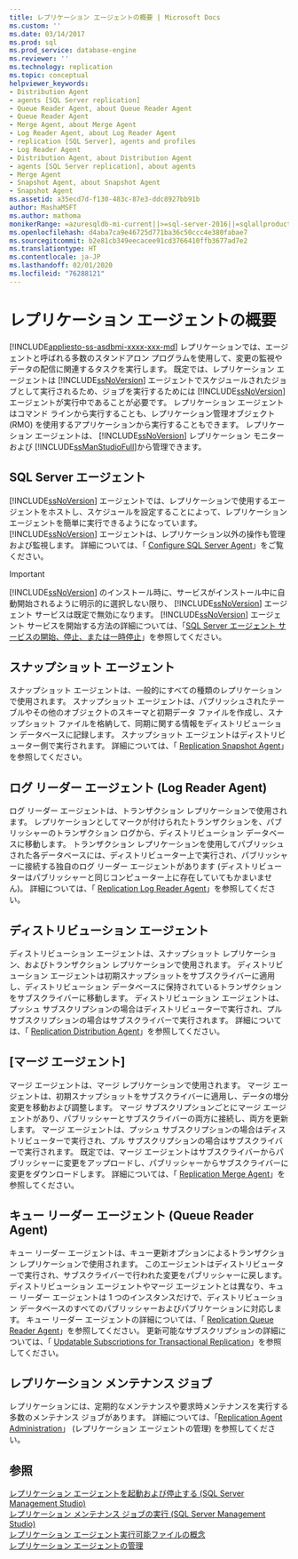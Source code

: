 ```yaml
---
title: レプリケーション エージェントの概要 | Microsoft Docs
ms.custom: ''
ms.date: 03/14/2017
ms.prod: sql
ms.prod_service: database-engine
ms.reviewer: ''
ms.technology: replication
ms.topic: conceptual
helpviewer_keywords:
- Distribution Agent
- agents [SQL Server replication]
- Queue Reader Agent, about Queue Reader Agent
- Queue Reader Agent
- Merge Agent, about Merge Agent
- Log Reader Agent, about Log Reader Agent
- replication [SQL Server], agents and profiles
- Log Reader Agent
- Distribution Agent, about Distribution Agent
- agents [SQL Server replication], about agents
- Merge Agent
- Snapshot Agent, about Snapshot Agent
- Snapshot Agent
ms.assetid: a35ecd7d-f130-483c-87e3-ddc8927bb91b
author: MashaMSFT
ms.author: mathoma
monikerRange: =azuresqldb-mi-current||>=sql-server-2016||=sqlallproducts-allversions
ms.openlocfilehash: d4aba7ca9e46725d771ba36c50ccc4e380fabae7
ms.sourcegitcommit: b2e81cb349eecacee91cd3766410ffb3677ad7e2
ms.translationtype: HT
ms.contentlocale: ja-JP
ms.lasthandoff: 02/01/2020
ms.locfileid: "76288121"
---
```

# <a name="replication-agents-overview"></a>レプリケーション エージェントの概要
[!INCLUDE[appliesto-ss-asdbmi-xxxx-xxx-md](../../../includes/appliesto-ss-asdbmi-xxxx-xxx-md.md)]
  レプリケーションでは、エージェントと呼ばれる多数のスタンドアロン プログラムを使用して、変更の監視やデータの配信に関連するタスクを実行します。 既定では、レプリケーション エージェントは [!INCLUDE[ssNoVersion](../../../includes/ssnoversion-md.md)] エージェントでスケジュールされたジョブとして実行されるため、ジョブを実行するためには [!INCLUDE[ssNoVersion](../../../includes/ssnoversion-md.md)] エージェントが実行中であることが必要です。 レプリケーション エージェントはコマンド ラインから実行することも、レプリケーション管理オブジェクト (RMO) を使用するアプリケーションから実行することもできます。 レプリケーション エージェントは、 [!INCLUDE[ssNoVersion](../../../includes/ssnoversion-md.md)] レプリケーション モニターおよび [!INCLUDE[ssManStudioFull](../../../includes/ssmanstudiofull-md.md)]から管理できます。  
  
## <a name="sql-server-agent"></a>SQL Server エージェント  
 [!INCLUDE[ssNoVersion](../../../includes/ssnoversion-md.md)] エージェントでは、レプリケーションで使用するエージェントをホストし、スケジュールを設定することによって、レプリケーション エージェントを簡単に実行できるようになっています。 [!INCLUDE[ssNoVersion](../../../includes/ssnoversion-md.md)] エージェントは、レプリケーション以外の操作も管理および監視します。 詳細については、「 [Configure SQL Server Agent](../../../ssms/agent/configure-sql-server-agent.md)」をご覧ください。  
  
> [!IMPORTANT]  
>  [!INCLUDE[ssNoVersion](../../../includes/ssnoversion-md.md)] のインストール時に、サービスがインストール中に自動開始されるように明示的に選択しない限り、 [!INCLUDE[ssNoVersion](../../../includes/ssnoversion-md.md)] エージェント サービスは既定で無効になります。 [!INCLUDE[ssNoVersion](../../../includes/ssnoversion-md.md)] エージェント サービスを開始する方法の詳細については、「[SQL Server エージェント サービスの開始、停止、または一時停止](https://msdn.microsoft.com/library/c95a9759-dd30-4ab6-9ab0-087bb3bfb97c)」を参照してください。  
  
## <a name="snapshot-agent"></a>スナップショット エージェント  
 スナップショット エージェントは、一般的にすべての種類のレプリケーションで使用されます。 スナップショット エージェントは、パブリッシュされたテーブルやその他のオブジェクトのスキーマと初期データ ファイルを作成し、スナップショット ファイルを格納して、同期に関する情報をディストリビューション データベースに記録します。 スナップショット エージェントはディストリビューター側で実行されます。 詳細については、「 [Replication Snapshot Agent](../../../relational-databases/replication/agents/replication-snapshot-agent.md)」を参照してください。  
  
## <a name="log-reader-agent"></a>ログ リーダー エージェント (Log Reader Agent)  
 ログ リーダー エージェントは、トランザクション レプリケーションで使用されます。 レプリケーションとしてマークが付けられたトランザクションを、パブリッシャーのトランザクション ログから、ディストリビューション データベースに移動します。 トランザクション レプリケーションを使用してパブリッシュされた各データベースには、ディストリビューター上で実行され、パブリッシャーに接続する独自のログ リーダー エージェントがあります (ディストリビューターはパブリッシャーと同じコンピューター上に存在していてもかまいません)。 詳細については、「 [Replication Log Reader Agent](../../../relational-databases/replication/agents/replication-log-reader-agent.md)」を参照してください。  
  
## <a name="distribution-agent"></a>ディストリビューション エージェント  
 ディストリビューション エージェントは、スナップショット レプリケーション、およびトランザクション レプリケーションで使用されます。 ディストリビューション エージェントは初期スナップショットをサブスクライバーに適用し、ディストリビューション データベースに保持されているトランザクションをサブスクライバーに移動します。 ディストリビューション エージェントは、プッシュ サブスクリプションの場合はディストリビューターで実行され、プル サブスクリプションの場合はサブスクライバーで実行されます。 詳細については、「 [Replication Distribution Agent](../../../relational-databases/replication/agents/replication-distribution-agent.md)」を参照してください。  
  
## <a name="merge-agent"></a>[マージ エージェント]  
 マージ エージェントは、マージ レプリケーションで使用されます。 マージ エージェントは、初期スナップショットをサブスクライバーに適用し、データの増分変更を移動および調整します。 マージ サブスクリプションごとにマージ エージェントがあり、パブリッシャーとサブスクライバーの両方に接続し、両方を更新します。 マージ エージェントは、プッシュ サブスクリプションの場合はディストリビューターで実行され、プル サブスクリプションの場合はサブスクライバーで実行されます。 既定では、マージ エージェントはサブスクライバーからパブリッシャーに変更をアップロードし、パブリッシャーからサブスクライバーに変更をダウンロードします。 詳細については、「 [Replication Merge Agent](../../../relational-databases/replication/agents/replication-merge-agent.md)」を参照してください。  
  
## <a name="queue-reader-agent"></a>キュー リーダー エージェント (Queue Reader Agent)  
 キュー リーダー エージェントは、キュー更新オプションによるトランザクション レプリケーションで使用されます。 このエージェントはディストリビューターで実行され、サブスクライバーで行われた変更をパブリッシャーに戻します。 ディストリビューション エージェントやマージ エージェントとは異なり、キュー リーダー エージェントは 1 つのインスタンスだけで、ディストリビューション データベースのすべてのパブリッシャーおよびパブリケーションに対応します。 キュー リーダー エージェントの詳細については、「 [Replication Queue Reader Agent](../../../relational-databases/replication/agents/replication-queue-reader-agent.md)」を参照してください。 更新可能なサブスクリプションの詳細については、「 [Updatable Subscriptions for Transactional Replication](../../../relational-databases/replication/transactional/updatable-subscriptions-for-transactional-replication.md)」を参照してください。  
  
## <a name="replication-maintenance-jobs"></a>レプリケーション メンテナンス ジョブ  
 レプリケーションには、定期的なメンテナンスや要求時メンテナンスを実行する多数のメンテナンス ジョブがあります。 詳細については、「[Replication Agent Administration](../../../relational-databases/replication/agents/replication-agent-administration.md)」 (レプリケーション エージェントの管理) を参照してください。  
  
## <a name="see-also"></a>参照  
 [レプリケーション エージェントを起動および停止する &#40;SQL Server Management Studio&#41;](../../../relational-databases/replication/agents/start-and-stop-a-replication-agent-sql-server-management-studio.md)   
 [レプリケーション メンテナンス ジョブの実行 &#40;SQL Server Management Studio&#41;](../../../relational-databases/replication/administration/run-replication-maintenance-jobs-sql-server-management-studio.md)   
 [レプリケーション エージェント実行可能ファイルの概念](../../../relational-databases/replication/concepts/replication-agent-executables-concepts.md)   
 [レプリケーション エージェントの管理](../../../relational-databases/replication/agents/replication-agent-administration.md)  
  
  
